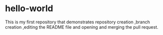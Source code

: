 # hello-world
This is my first repository that demonstrates repository creation ,branch creation ,editing the README file and opening and merging the pull request.
